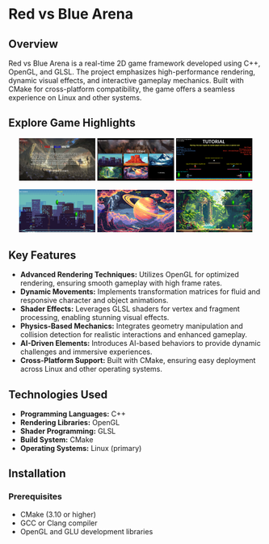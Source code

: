 # Red vs Blue Arena

## Overview
Red vs Blue Arena is a real-time 2D game framework developed using C++, OpenGL, and GLSL. The project emphasizes high-performance rendering, dynamic visual effects, and interactive gameplay mechanics. Built with CMake for cross-platform compatibility, the game offers a seamless experience on Linux and other systems.

## Explore Game Highlights

<p align="center">
  <img src="img/rb_intro.png" alt="Intro" width="30%">
  <img src="img/rb_map_selection.png" alt="Map Selection" width="30%">
  <img src="img/rb_tutorial.png" alt="Tutorial" width="30%">
</p>

<p align="center">
  <img src="img/rb_map1.png" alt="Map 1" width="30%">
  <img src="img/rb_map2.png" alt="Map 2" width="30%">
  <img src="img/rb_mp3.png" alt="Map 3" width="30%">
</p>


## Key Features
- **Advanced Rendering Techniques:** Utilizes OpenGL for optimized rendering, ensuring smooth gameplay with high frame rates.
- **Dynamic Movements:** Implements transformation matrices for fluid and responsive character and object animations.
- **Shader Effects:** Leverages GLSL shaders for vertex and fragment processing, enabling stunning visual effects.
- **Physics-Based Mechanics:** Integrates geometry manipulation and collision detection for realistic interactions and enhanced gameplay.
- **AI-Driven Elements:** Introduces AI-based behaviors to provide dynamic challenges and immersive experiences.
- **Cross-Platform Support:** Built with CMake, ensuring easy deployment across Linux and other operating systems.

## Technologies Used
- **Programming Languages:** C++
- **Rendering Libraries:** OpenGL
- **Shader Programming:** GLSL
- **Build System:** CMake
- **Operating Systems:** Linux (primary)

## Installation
### Prerequisites
- CMake (3.10 or higher)
- GCC or Clang compiler
- OpenGL and GLU development libraries

